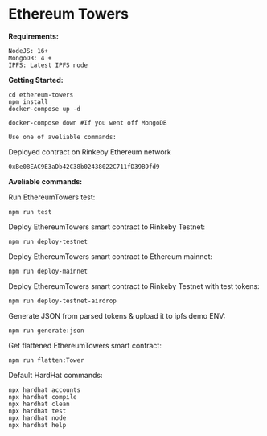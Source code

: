 # Ethereum Towers

**Requirements:**

```other
NodeJS: 16+
MongoDB: 4 +
IPFS: Latest IPFS node
```

**Getting Started:**

```other
cd ethereum-towers
npm install
docker-compose up -d

docker-compose down #If you went off MongoDB

Use one of aveliable commands:
```

Deployed contract on Rinkeby Ethereum network

```other
0xBe08EAC9E3aDb42C38b02438022C711fD39B9fd9
```

**Aveliable commands:**

Run EthereumTowers test:

```other
npm run test
```

Deploy EthereumTowers smart contract to Rinkeby Testnet:

```other
npm run deploy-testnet
```

Deploy EthereumTowers smart contract to Ethereum mainnet:

```other
npm run deploy-mainnet
```

Deploy EthereumTowers smart contract to Rinkeby Testnet with test tokens:

```other
npm run deploy-testnet-airdrop
```

Generate JSON from parsed tokens & upload it to ipfs demo ENV:

```other
npm run generate:json
```

Get flattened EthereumTowers smart contract:

```other
npm run flatten:Tower
```

Default HardHat commands:

```other
npx hardhat accounts
npx hardhat compile
npx hardhat clean
npx hardhat test
npx hardhat node
npx hardhat help
```

